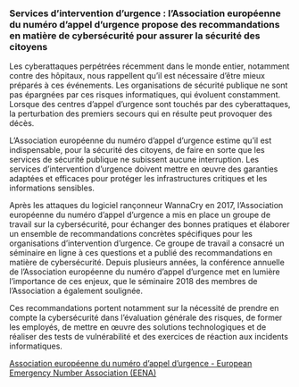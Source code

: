 ### Services d’intervention d’urgence : l’Association européenne du numéro d’appel d’urgence propose des recommandations en matière de cybersécurité pour assurer la sécurité des citoyens

Les cyberattaques perpétrées récemment dans le monde entier, notamment contre des hôpitaux, nous rappellent qu’il est nécessaire d’être mieux préparés à ces événements. Les organisations de sécurité publique ne sont pas épargnées par ces risques informatiques, qui évoluent constamment. Lorsque des centres d’appel d’urgence sont touchés par des cyberattaques, la perturbation des premiers secours qui en résulte peut provoquer des décès.

L’Association européenne du numéro d’appel d’urgence estime qu’il est indispensable, pour la sécurité des citoyens, de faire en sorte que les services de sécurité publique ne subissent aucune interruption. Les services d’intervention d’urgence doivent mettre en œuvre des garanties adaptées et efficaces pour protéger les infrastructures critiques et les informations sensibles.

Après les attaques du logiciel rançonneur WannaCry en 2017, l’Association européenne du numéro d’appel d’urgence a mis en place un groupe de travail sur la cybersécurité, pour échanger des bonnes pratiques et élaborer un ensemble de recommandations concrètes spécifiques pour les organisations d’intervention d’urgence. Ce groupe de travail a consacré un séminaire en ligne à ces questions et a publié des recommandations en matière de cybersécurité. Depuis plusieurs années, la conférence annuelle de l’Association européenne du numéro d’appel d’urgence met en lumière l’importance de ces enjeux, que le séminaire 2018 des membres de l’Association a également soulignée.

Ces recommandations portent notamment sur la nécessité de prendre en compte la cybersécurité dans l’évaluation générale des risques, de former les employés, de mettre en œuvre des solutions technologiques et de réaliser des tests de vulnérabilité et des exercices de réaction aux incidents informatiques.

[Association européenne du numéro d’appel d’urgence - European Emergency Number Association (EENA)](https://eena.org/)

